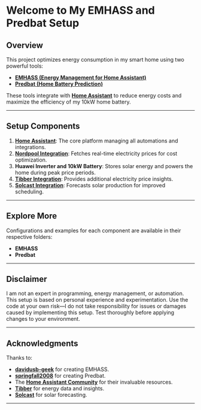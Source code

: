 # **Welcome to My EMHASS and Predbat Setup**  

## **Overview**  
This project optimizes energy consumption in my smart home using two powerful tools:  
- **[EMHASS (Energy Management for Home Assistant)](https://github.com/davidusb-geek/emhass)**  
- **[Predbat (Home Battery Prediction)](https://github.com/springfall2008/predbat)**  

These tools integrate with **[Home Assistant](https://www.home-assistant.io/)** to reduce energy costs and maximize the efficiency of my 10kW home battery.  

---

## **Setup Components**  
1. **[Home Assistant](https://www.home-assistant.io/)**: The core platform managing all automations and integrations.  
2. **[Nordpool Integration](https://github.com/custom-components/nordpool)**: Fetches real-time electricity prices for cost optimization.  
3. **Huawei Inverter and 10kW Battery**: Stores solar energy and powers the home during peak price periods.  
4. **[Tibber Integration](https://www.home-assistant.io/integrations/tibber/)**: Provides additional electricity price insights.  
5. **[Solcast Integration](https://github.com/dannerph/home_assistant_solcast_solar)**: Forecasts solar production for improved scheduling.  

---

## **Explore More**  
Configurations and examples for each component are available in their respective folders:  
- **EMHASS**  
- **Predbat**

---

## **Disclaimer**  
I am not an expert in programming, energy management, or automation. This setup is based on personal experience and experimentation. Use the code at your own risk—I do not take responsibility for issues or damages caused by implementing this setup. Test thoroughly before applying changes to your environment.  

---

## **Acknowledgments**  
Thanks to:  
- **[davidusb-geek](https://github.com/davidusb-geek)** for creating EMHASS.  
- **[springfall2008](https://github.com/springfall2008)** for creating Predbat.  
- The **[Home Assistant Community](https://community.home-assistant.io/)** for their invaluable resources.  
- **[Tibber](https://www.tibber.com/)** for energy data and insights.  
- **[Solcast](https://solcast.com/)** for solar forecasting.  

---
